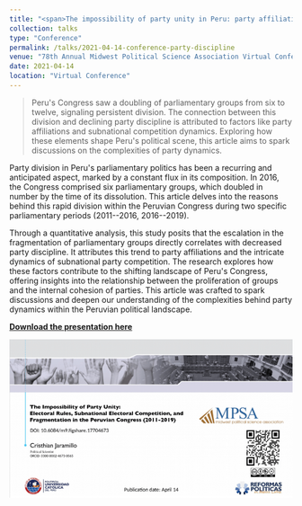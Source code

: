 ```yaml
---
title: "<span>The impossibility of party unity in Peru: party affiliation, subnational electoral competition and party discipline (2011-2019)</span>"
collection: talks
type: "Conference"
permalink: /talks/2021-04-14-conference-party-discipline
venue: "78th Annual Midwest Political Science Association Virtual Conference"
date: 2021-04-14
location: "Virtual Conference"
---
```


> Peru's Congress saw a doubling of parliamentary groups from six to twelve, signaling persistent division. The connection between this division and declining party discipline is attributed to factors like party affiliations and subnational competition dynamics. Exploring how these elements shape Peru's political scene, this article aims to spark discussions on the complexities of party dynamics.

Party division in Peru's parliamentary politics has been a recurring and anticipated aspect, marked by a constant flux in its composition. In 2016, the Congress comprised six parliamentary groups, which doubled in number by the time of its dissolution. This article delves into the reasons behind this rapid division within the Peruvian Congress during two specific parliamentary periods (2011--2016, 2016--2019).

Through a quantitative analysis, this study posits that the escalation in the fragmentation of parliamentary groups directly correlates with decreased party discipline. It attributes this trend to party affiliations and the intricate dynamics of subnational party competition. The research explores how these factors contribute to the shifting landscape of Peru's Congress, offering insights into the relationship between the proliferation of groups and the internal cohesion of parties. This article was crafted to spark discussions and deepen our understanding of the complexities behind party dynamics within the Peruvian political landscape.

[**Download the presentation here**](https://figshare.com/articles/presentation/The_impossibility_of_Party_Unity_Electoral_Rules_Subnational_Electoral_Competition_and_Fragmentation_in_the_Peruvian_Congress_2011-2019_/17704673)

[![](images/conference-party-discipline.png)](https://figshare.com/articles/presentation/The_impossibility_of_Party_Unity_Electoral_Rules_Subnational_Electoral_Competition_and_Fragmentation_in_the_Peruvian_Congress_2011-2019_/17704673)
